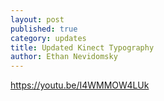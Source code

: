 ```yaml
---
layout: post
published: true
category: updates
title: Updated Kinect Typography
author: Ethan Nevidomsky
---
```

https://youtu.be/I4WMMOW4LUk
